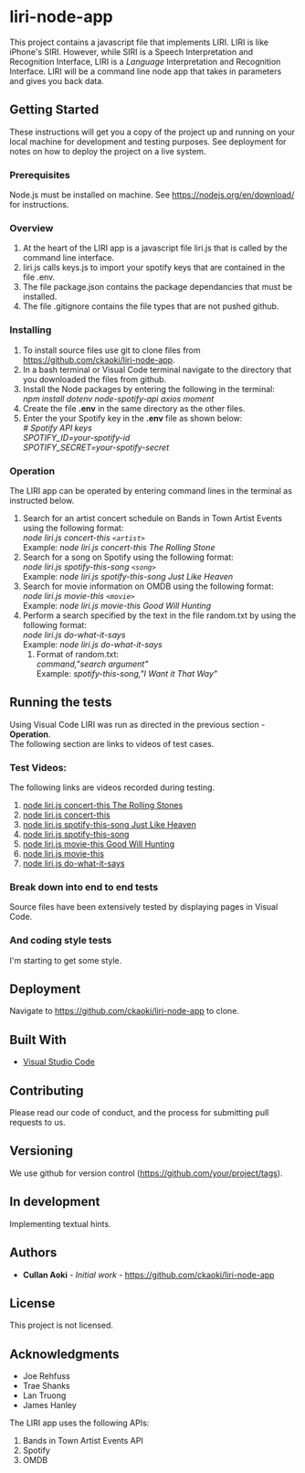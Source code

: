 # liri-node-app
This project contains a javascript file that implements LIRI. LIRI is like iPhone's SIRI. However, while SIRI is a Speech Interpretation and Recognition Interface, LIRI is a _Language_ Interpretation and Recognition Interface. LIRI will be a command line node app that takes in parameters and gives you back data.

## Getting Started

These instructions will get you a copy of the project up and running on your local machine for development and testing purposes. See deployment for notes on how to deploy the project on a live system.

### Prerequisites
Node.js must be installed on machine. See https://nodejs.org/en/download/ for instructions.
  
### Overview

1. At the heart of the LIRI app is a javascript file liri.js that is called by the command line interface.
2. liri.js calls keys.js to import your spotify keys that are contained in the file .env.
3. The file package.json contains the package dependancies that must be installed.
4. The file .gitignore contains the file types that are not pushed github.

### Installing

1. To install source files use git to clone files from https://github.com/ckaoki/liri-node-app.
2. In a bash terminal or Visual Code terminal navigate to the directory that you downloaded the files from github.
3. Install the Node packages by entering the following in the terminal:   
    *npm install dotenv node-spotify-api axios moment* 
4. Create the file **.env** in the same directory as the other files.
5. Enter the your Spotify key in the **.env** file as shown below:     
    *# Spotify API keys*  
    *SPOTIFY_ID=your-spotify-id*  
    *SPOTIFY_SECRET=your-spotify-secret*  

### Operation
The LIRI app can be operated by entering command lines in the terminal as instructed below.
1. Search for an artist concert schedule on Bands in Town Artist Events using the following format:  
    *node liri.js concert-this `<artist>`*  
    Example:  *node liri.js concert-this The Rolling Stone*   
2. Search for a song on Spotify using the following format:  
    *node liri.js spotify-this-song `<song>`*  
    Example:  *node liri.js spotify-this-song Just Like Heaven*   
3. Search for movie information on OMDB using the following format:  
    *node liri.js movie-this `<movie>`*  
    Example:  *node liri.js movie-this Good Will Hunting*   
4. Perform a search specified by the text in the file random.txt by using the following format:  
    *node liri.js do-what-it-says*  
    Example:  *node liri.js do-what-it-says*   
    1. Format of random.txt:  
        *command,"search argument"*  
        Example:  *spotify-this-song,"I Want it That Way"*

## Running the tests

Using Visual Code LIRI was run as directed in the previous section - **Operation**.  
The following section are links to videos of test cases.

### Test Videos:
The following links are videos recorded during testing.
1. [node liri.js concert-this The Rolling Stones](testVideos/concert-this%20The%20Rolling%20Stones.m4v)  
2. [node liri.js concert-this](testVideos/concert-this.m4v)  
3. [node liri.js spotify-this-song Just Like Heaven](testVideos/spotify-this-song%20Just%20Like%20Heaven.m4v)  
4. [node liri.js spotify-this-song](testVideos/concert.m4v)  
5. [node liri.js movie-this Good Will Hunting](testVideos/movie-this%20Good%20Will%20Hunting.m4v)  
6. [node liri.js movie-this](testVideos/movie-this.m4v)  
7. [node liri.js do-what-it-says](testVideos/do-what-it-says.m4v)  

### Break down into end to end tests

Source files have been extensively tested by displaying pages in Visual Code.

### And coding style tests

I'm starting to get some style.

## Deployment

Navigate to https://github.com/ckaoki/liri-node-app to clone.

## Built With

* [Visual Studio Code](https://code.visualstudio.com/)

## Contributing

Please read our code of conduct, and the process for submitting pull requests to us.

## Versioning

We use github for version control (https://github.com/your/project/tags). 

## In development
Implementing textual hints.

## Authors

* **Cullan Aoki** - *Initial work* - https://github.com/ckaoki/liri-node-app

## License

This project is not licensed.

## Acknowledgments
* Joe Rehfuss
* Trae Shanks
* Lan Truong
* James Hanley

The LIRI app uses the following APIs:
1. Bands in Town Artist Events API
2. Spotify
3. OMDB


